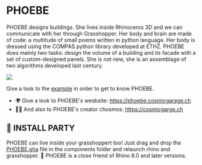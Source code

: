 # PHOEBE

PHOEBE designs buildings. She lives inside Rhinoceros 3D and we can communicate with her through Grasshopper. Her body and brain are made of code: a multitude of small poems written in python language. Her body is dressed using the COMPAS python library developed at ETHZ. PHOEBE does mainly two tasks: design the volume of a building and its facade with a set of custom-designed panels. She is not new, she is an assemblage of two algorithms developed last century.

![](https://github.com/ericgozzi/PHOEBE/blob/website/public/Structure%20001.png)


Give a look to the [example](EXAMPLE_PHOEBE.gh) in order to get to know PHOEBE.

- 🌍 Give a look to PHOEBE's wesbsite: https://phoebe.cosmicgarage.ch
- 🧑‍🚀 And also to PHOEBE's creator chosmos: https://cosmicgarge.ch



## 🎉 INSTALL PARTY
PHOEBE can live inside your grasshoppert too! Just drag and drop the [PHOEBE.gha](PHOEBE.gha) file in the components folder and relaunch rhino and grasshopper. 
🦏 PHOEBE is a close friend of Rhino 8.0 and later versions. 
